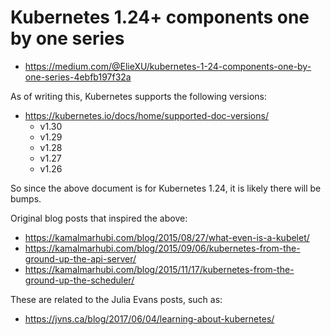 # Kubernetes 1.24+ components one by one series

- https://medium.com/@ElieXU/kubernetes-1-24-components-one-by-one-series-4ebfb197f32a

As of writing this, Kubernetes supports the following versions:
- https://kubernetes.io/docs/home/supported-doc-versions/
    - v1.30
    - v1.29
    - v1.28
    - v1.27
    - v1.26

So since the above document is for Kubernetes 1.24, it is likely there will be bumps.

Original blog posts that inspired the above:

- https://kamalmarhubi.com/blog/2015/08/27/what-even-is-a-kubelet/
- https://kamalmarhubi.com/blog/2015/09/06/kubernetes-from-the-ground-up-the-api-server/
- https://kamalmarhubi.com/blog/2015/11/17/kubernetes-from-the-ground-up-the-scheduler/

These are related to the Julia Evans posts, such as:
- https://jvns.ca/blog/2017/06/04/learning-about-kubernetes/
